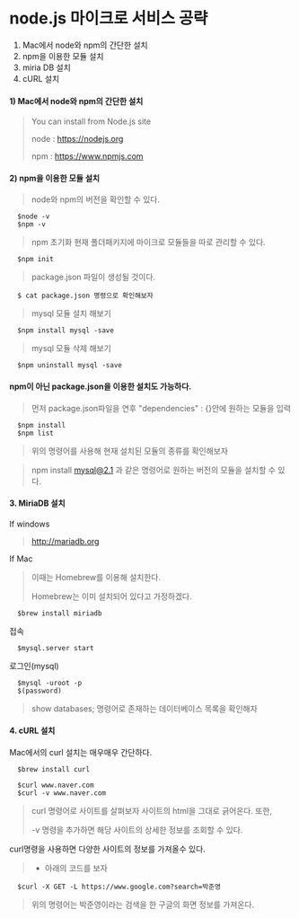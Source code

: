 # node.js 마이크로 서비스 공략

1. Mac에서 node와 npm의 간단한 설치
2. npm을 이용한 모듈 설치
3. miria DB 설치
4. cURL 설치

#### 1) Mac에서 node와 npm의 간단한 설치

> You can install from Node.js site
>
> node : https://nodejs.org
>
> npm : https://www.npmjs.com

#### 2) npm을 이용한 모듈 설치


> node와 npm의 버전을 확인할 수 있다.
```
  $node -v
  $npm -v
```
> npm 초기화
> 현재 폴더패키지에 마이크로 모듈들을 따로 관리할 수 있다.
```
  $npm init
```
> package.json 파일이 생성될 것이다.
```
  $ cat package.json 명령으로 확인해보자
```

> mysql 모듈 설치 해보기
```
  $npm install mysql -save
```
> mysql 모듈 삭제 해보기
```
  $npm uninstall mysql -save
```

#### npm이 아닌 package.json을 이용한 설치도 가능하다.

> 먼저 package.json파일을 연후 "dependencies" : {}안에 원하는 모듈을 입력
```
  $npm install
  $npm list
```
> 위의 명령어를 사용해 현재 설치된 모듈의 종류를 확인해보자

> npm install mysql@2.1 과 같은 명령어로 원하는 버전의 모듈을 설치할 수 있다.

#### 3. MiriaDB 설치

If windows
> http://mariadb.org

If Mac
> 이때는 Homebrew를 이용해 설치한다.
>
> Homebrew는 이미 설치되어 있다고 가정하겠다.
```
  $brew install miriadb
```
접속
```
  $mysql.server start
```
로그인(mysql)
```
  $mysql -uroot -p
  $(password)
```
> show databases; 명령어로 존재하는 데이터베이스 목록을 확인해자


#### 4. cURL 설치

Mac에서의 curl 설치는 매우매우 간단하다.
```
  $brew install curl

  $curl www.naver.com
  $curl -v www.naver.com
```
> curl 명령어로 사이트를 살펴보자 사이트의 html을 그대로 긁어온다. 또한,
>
> -v 명령을 추가하면 해당 사이트의 상세한 정보를 조회할 수 있다.

curl명령을 사용하면 다양한 사이트의 정보를 가져올수 있다.
> - 아래의 코드를 보자
```
  $curl -X GET -L https://www.google.com?search=박준영
```
> 위의 명령어는 박준영이라는 검색을 한 구글의 화면 정보를 가져온다.
